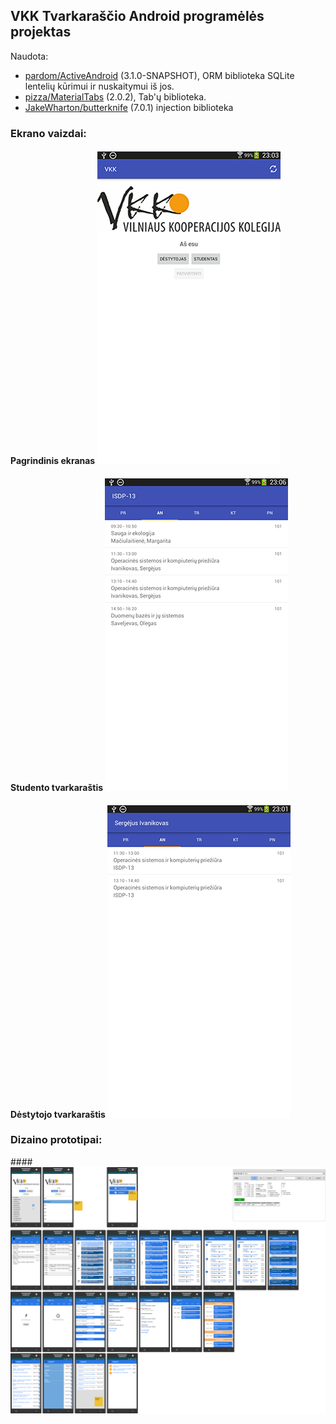 ## VKK Tvarkaraščio Android programėlės projektas
Naudota:
- [pardom/ActiveAndroid](https://github.com/pardom/ActiveAndroid) (3.1.0-SNAPSHOT), ORM biblioteka SQLite lentelių kūrimui ir nuskaitymui iš jos.
- [pizza/MaterialTabs](https://github.com/pizza/MaterialTabs) (2.0.2), Tab'ų biblioteka.
- [JakeWharton/butterknife](https://github.com/JakeWharton/butterknife) (7.0.1) injection biblioteka

### Ekrano vaizdai:
#### Pagrindinis ekranas ![](/image1.png)
#### Studento tvarkaraštis ![](/image2.png)
#### Dėstytojo tvarkaraštis ![](/image3.png)

### Dizaino prototipai:
####![](/image0.png)

